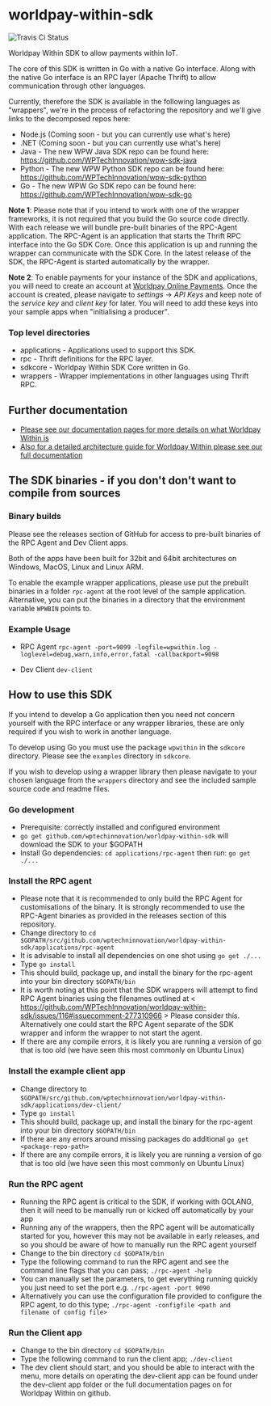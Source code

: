 # worldpay-within-sdk

![Travis Ci Status](https://travis-ci.org/WPTechInnovation/worldpay-within-sdk.svg?branch=master)

Worldpay Within SDK to allow payments within IoT.

The core of this SDK is written in Go with a native Go interface. Along with the native Go interface is an RPC layer (Apache Thrift) to allow communication through other languages.

Currently, therefore the SDK is available in the following languages as "wrappers", we're in the process of refactoring the repository and we'll give links to the decomposed repos here:
* Node.js (Coming soon - but you can currently use what's here)
* .NET (Coming soon - but you can currently use what's here)
* Java - The new WPW Java SDK repo can be found here: https://github.com/WPTechInnovation/wpw-sdk-java
* Python - The new WPW Python SDK repo can be found here: https://github.com/WPTechInnovation/wpw-sdk-python
* Go - The new WPW Go SDK repo can be found here: https://github.com/WPTechInnovation/wpw-sdk-go

**Note 1**: Please note that if you intend to work with one of the wrapper frameworks, it is not required that you build the Go source code directly. With each release we will bundle pre-built binaries of the RPC-Agent application. The RPC-Agent is an application that starts the Thrift RPC interface into the Go SDK Core. Once this application is up and running the wrapper can communicate with the SDK Core. In the latest release of the SDK, the RPC-Agent is started automatically by the wrapper.

**Note 2**: To enable payments for your instance of the SDK and applications, you will need to create an account at [Worldpay Online Payments](http://online.worldpay.com). Once the account is created, please navigate to *settings* -> *API Keys* and keep note of the *service key* and *client key* for later. You will need to add these keys into your sample apps when "initialising a producer".

### Top level directories

* applications - Applications used to support this SDK.
* rpc - Thrift definitions for the RPC layer.
* sdkcore - Worldpay Within SDK Core written in Go.
* wrappers - Wrapper implementations in other languages using Thrift RPC.

## Further documentation

* [Please see our documentation pages for more details on what Worldpay Within is](http://wptechInnovation.github.io/worldpay-within-sdk)
* [Also for a detailed architecture guide for Worldpay Within please see our full documentation](http://wptechinnovation.github.io/worldpay-within-sdk/architecture.html)

## The SDK binaries - if you don't don't want to compile from sources

### Binary builds

Please see the releases section of GitHub for access to pre-built binaries of the RPC Agent and Dev Client apps.

Both of the apps have been built for 32bit and 64bit architectures on Windows, MacOS, Linux and Linux ARM.

To enable the example wrapper applications, please use put the prebuilt binaries in a folder `rpc-agent` at the root level of the sample application. Alternative, you can put the binaries in a directory that the environment variable `WPWBIN` points to.

### Example Usage

* RPC Agent `rpc-agent -port=9099 -logfile=wpwithin.log -loglevel=debug,warn,info,error,fatal -callbackport=9098`

* Dev Client `dev-client`

## How to use this SDK

If you intend to develop a Go application then you need not concern yourself with the RPC interface or any wrapper libraries, these are only required if you wish to work in another language.

To develop using Go you must use the package `wpwithin` in the `sdkcore` directory. Please see the `examples` directory in `sdkcore`.

If you wish to develop using a wrapper library then please navigate to your chosen language from the `wrappers` directory and see the included sample source code and readme files.

### Go development
* Prerequisite: correctly installed and configured environment
* `go get github.com/wptechinnovation/worldpay-within-sdk` will download the SDK to your $GOPATH
* Install Go dependencies: `cd applications/rpc-agent` then run: `go get ./...`

### Install the RPC agent
* Please note that it is recommended to only build the RPC Agent for customisations of the binary. It is strongly recommended to use the RPC-Agent binaries as provided in the releases section of this repository.
* Change directory to `cd $GOPATH/src/github.com/wptechninnovation/worldpay-within-sdk/applications/rpc-agent`
* It is advisable to install all dependencies on one shot using `go get ./...`
* Type `go install`
* This should build, package up, and install the binary for the rpc-agent into your bin directory `$GOPATH/bin`
* It is worth noting at this point that the SDK wrappers will attempt to find RPC Agent binaries using the filenames outlined at < https://github.com/WPTechInnovation/worldpay-within-sdk/issues/116#issuecomment-277310966 > Please consider this. Alternatively one could start the RPC Agent separate of the SDK wrapper and inform the wrapper to not start the agent.
* If there are any compile errors, it is likely you are running a version of go that is too old (we have seen this most commonly on Ubuntu Linux)

### Install the example client app
* Change directory to `$GOPATH/src/github.com/wptechninnovation/worldpay-within-sdk/applications/dev-client/`
* Type `go install`
* This should build, package up, and install the binary for the rpc-agent into your bin directory `$GOPATH/bin`
* If there are any errors around missing packages do additional `go get <package-repo-path>`
* If there are any compile errors, it is likely you are running a version of go that is too old (we have seen this most commonly on Ubuntu Linux)

### Run the RPC agent
* Running the RPC agent is critical to the SDK, if working with GOLANG, then it will need to be manually run or kicked off automatically by your app
* Running any of the wrappers, then the RPC agent will be automatically started for you, however this may not be available in early releases, and so you should be aware of how to manually run the RPC agent yourself
* Change to the bin directory `cd $GOPATH/bin`
* Type the following command to run the RPC agent and see the command line flags that you can pass; `./rpc-agent -help`
* You can manually set the parameters, to get everything running quickly you just need to set the port e.g. `./rpc-agent -port 9090`
* Alternatively you can use the configuration file provided to configure the RPC agent, to do this type; `./rpc-agent -configfile <path and filename of config file>`

### Run the Client app
* Change to the bin directory `cd $GOPATH/bin`
* Type the following command to run the client app; `./dev-client`
* The dev client should start, and you should be able to interact with the menu, more details on operating the dev-client app can be found under the dev-client app folder or the full documentation pages on for Worldpay Within on github.
